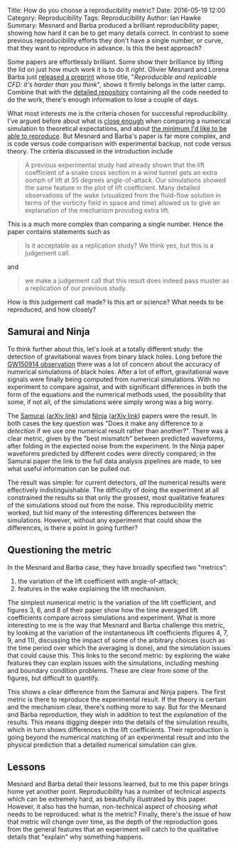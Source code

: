 Title: How do you choose a reproducibility metric?
Date: 2016-05-19 12:00
Category: Reproducibility
Tags: Reproducibility
Author: Ian Hawke
Summary: Mesnard and Barba produced a brilliant reproducibility paper, showing how hard it can be to get many details correct. In contrast to some previous reproducibility efforts they don't have a single number, or curve, that they want to reproduce in advance. Is this the best approach?

Some papers are effortlessly brilliant. Some show their brilliance by lifting the lid on just how much work it is to do it *right*. Olivier Mesnard and Lorena Barba just [released a preprint](http://arxiv.org/abs/1605.04339) whose title, "*Reproducible and replicable CFD: it's harder than you think*", shows it firmly belongs in the latter camp. Combine that with the [detailed repository](https://github.com/barbagroup/snake-repro) containing all the code needed to do the work, there's enough information to lose a couple of days.

What most interests me is the criteria chosen for successful reproducibility. I've argued before about what is [close enough](http://ianhawke.github.io/blog/close-enough.html) when comparing a numerical simulation to theoretical expectations, and about [the minimum I'd like to be able to reproduce](http://ianhawke.github.io/blog/the-image-is-the-simulation.html). But Mesnard and Barba's paper is far more complex, and is code versus code comparison with experimental backup, not code versus theory. The criteria discussed in the introduction include

> A previous experimental study had already shown that the lift coefficient of a snake cross section in a wind tunnel gets an extra oomph of lift at 35 degrees angle-of-attack. Our simulations showed the same feature in the plot of lift coefficient. Many detailed observations of the wake (visualized from the fluid-flow solution in terms of the vorticity field in space and time) allowed us to give an explanation of the mechanism providing extra lift.

This is a much more complex than comparing a single number. Hence the paper contains statements such as

> Is it acceptable as a replication study? We think yes, but this is a judgement call.

and

> we make a judgement call that this result does indeed pass muster as a replication of our previous study.

How is this judgement call made? Is this art or science? What needs to be reproduced, and how closely?

## Samurai and Ninja

To think further about this, let's look at a totally different study: the detection of gravitational waves from binary black holes. Long before the [GW150914 observation](http://www.ligo.org/science/Publication-GW150914/index.php) there was a lot of concern about the accuracy of numerical simulations of black holes. After a lot of effort, gravitational wave signals were finally being computed from numerical simulations. With no experiment to compare against, and with significant differences in both the form of the equations and the numerical methods used, the possibility that some, if not all, of the simulations were simply wrong was a big worry.

The [Samurai](http://journals.aps.org/prd/abstract/10.1103/PhysRevD.79.084025) ([arXiv link](http://arxiv.org/abs/0901.2437)) and [Ninja](http://iopscience.iop.org/article/10.1088/0264-9381/26/16/165008/meta) ([arXiv link](http://arxiv.org/abs/0901.4399)) papers were the result. In both cases the key question was "Does it make any difference to a *detection* if we use one numerical result rather than another?". There was a clear metric, given by the "best mismatch" between predicted waveforms, after folding in the expected noise from the experiment. In the Ninja paper waveforms predicted by different codes were directly compared; in the Samurai paper the link to the full data analysis pipelines are made, to see what useful information can be pulled out.

The result was simple: for current detectors, *all* the numerical results were effectively indistinguishable. The difficulty of doing the experiment at all constrained the results so that only the grossest, most qualitative features of the simulations stood out from the noise. This reproducibility metric worked, but hid many of the interesting differences between the simulations. However, without any experiment that could show the differences, is there a point in going further?

## Questioning the metric

In the Mesnard and Barba case, they have broadly specified two "metrics":

1. the variation of the lift coefficient with angle-of-attack;
2. features in the wake explaining the lift mechanism.

The simplest numerical metric is the variation of the lift coefficient, and figures 3, 6, and 8 of their paper show how the time averaged lift coefficients compare across simulations and experiment. What is more interesting to me is the way that Mesnard and Barba challenge this metric, by looking at the variation of the instantaneous lift coefficients (figures 4, 7, 9, and 11), discussing the impact of some of the arbitrary choices (such as the time period over which the averaging is done), and the simulation issues that could cause this. This links to the second metric: by exploring the wake features they can explain issues with the simulations, including meshing and boundary condition problems. These are clear from some of the figures, but difficult to quantify.

This shows a clear difference from the Samurai and Ninja papers. The first metric is there to reproduce the experimental result. If the theory is certain and the mechanism clear, there's nothing more to say. But for the Mesnard and Barba reproduction, they wish in addition to test the *explanation* of the results. This means digging deeper into the details of the simulation results, which in turn shows differences in the lift coefficients. Their reproduction is going beyond the numerical matching of an experimental result and into the physical prediction that a detailed numerical simulation can give.

## Lessons

Mesnard and Barba detail their lessons learned, but to me this paper brings home yet another point. Reproducibility has a number of technical aspects which can be extremely hard, as beautifully illustrated by this paper. However, it also has the human, non-technical aspect of choosing *what* needs to be reproduced: what is the metric? Finally, there's the issue of how that metric will change over time, as the depth of the reproduction goes from the general features that an experiment will catch to the qualitative details that "explain" why something happens.
